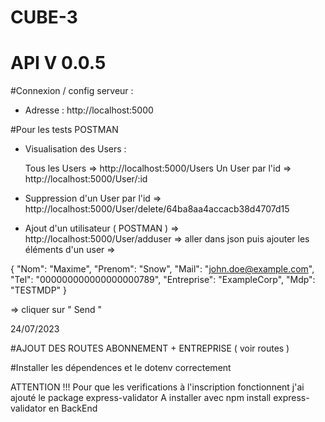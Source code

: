 # CUBE-3
# API V 0.0.5

#Connexion / config serveur :

- Adresse : http://localhost:5000

#Pour les tests POSTMAN
  
- Visualisation des Users :

  Tous les Users => http://localhost:5000/Users
  Un User par l'id => http://localhost:5000/User/:id

- Suppression d'un User par l'id => http://localhost:5000/User/delete/64ba8aa4accacb38d4707d15
  
- Ajout d'un utilisateur ( POSTMAN ) => http://localhost:5000/User/adduser => aller dans json puis ajouter les éléments d'un user =>

 {
  "Nom": "Maxime",
  "Prenom": "Snow",
  "Mail": "john.doe@example.com",
  "Tel": "000000000000000000789",
  "Entreprise": "ExampleCorp",
  "Mdp": "TESTMDP"
}

=> cliquer sur " Send "

24/07/2023 

#AJOUT DES ROUTES ABONNEMENT + ENTREPRISE ( voir routes )


#Installer les dépendences et le dotenv correctement

ATTENTION !!! Pour que les verifications à l'inscription fonctionnent j'ai ajouté le package express-validator
A installer avec npm install express-validator en BackEnd
